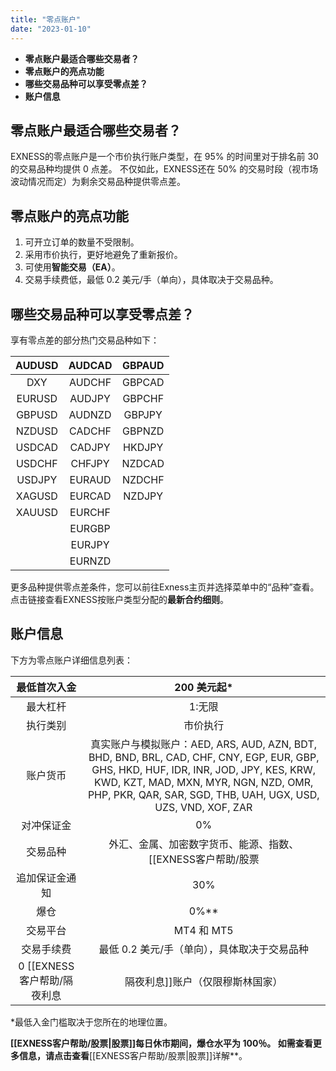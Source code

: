 ```yaml
---
title: "零点账户"
date: "2023-01-10"
---
```


- **零点账户最适合哪些交易者？**
- **零点账户的亮点功能**
- **哪些交易品种可以享受零点差？**
- **账户信息**

## 零点账户最适合哪些交易者？

EXNESS的零点账户是一个市价执行账户类型，在 95% 的时间里对于排名前 30 的交易品种均提供 0 点差。 不仅如此，EXNESS还在 50% 的交易时段（视市场波动情况而定）为剩余交易品种提供零点差。

## 零点账户的亮点功能

1. 可开立订单的数量不受限制。
2. 采用市价执行，更好地避免了重新报价。
3. 可使用**智能交易（EA）**。
4. 交易手续费低，最低 0.2 美元/手（单向），具体取决于交易品种。

## 哪些交易品种可以享受零点差？

享有零点差的部分热门交易品种如下：

| AUDUSD | AUDCAD | GBPAUD |
|:------:|:------:|:------:|
| DXY    | AUDCHF | GBPCAD |
| EURUSD | AUDJPY | GBPCHF |
| GBPUSD | AUDNZD | GBPJPY |
| NZDUSD | CADCHF | GBPNZD |
| USDCAD | CADJPY | HKDJPY |
| USDCHF | CHFJPY | NZDCAD |
| USDJPY | EURAUD | NZDCHF |
| XAGUSD | EURCAD | NZDJPY |
| XAUUSD | EURCHF | &nbsp; |
| &nbsp; | EURGBP | &nbsp; |
| &nbsp; | EURJPY | &nbsp; |
| &nbsp; | EURNZD | &nbsp; |


更多品种提供零点差条件，您可以前往Exness主页并选择菜单中的“品种”查看。点击链接查看EXNESS按账户类型分配的**最新合约细则**。

## 账户信息

下方为零点账户详细信息列表：

| 最低首次入金| 200 美元起*|
|:----:|:----:|
| 最大杠杆  | 1:无限    |
| 执行类别  | 市价执行    |
| 账户货币  | 真实账户与模拟账户：AED, ARS, AUD, AZN, BDT, BHD, BND, BRL, CAD, CHF, CNY, EGP, EUR, GBP, GHS, HKD, HUF, IDR, INR, JOD, JPY, KES, KRW, KWD, KZT, MAD, MXN, MYR, NGN, NZD, OMR, PHP, PKR, QAR, SAR, SGD, THB, UAH, UGX, USD, UZS, VND, XOF, ZAR |
| 对冲保证金 | 0% |
| 交易品种  | 外汇、金属、加密数字货币、能源、指数、[[EXNESS客户帮助/股票|股票]]    |
| 追加保证金通知 | 30%|
| 爆仓    | 0%**    |
| 交易平台  | MT4 和 MT5    |
| 交易手续费 | 最低 0.2 美元/手（单向），具体取决于交易品种|
| 0 [[EXNESS客户帮助/隔夜利息|隔夜利息]]账户（仅限穆斯林国家） | 支持 |


*最低入金门槛取决于您所在的地理位置。

**[[EXNESS客户帮助/股票|股票]]**每日休市**期间，爆仓水平为 100％。 如需查看更多信息，请点击查看**[[EXNESS客户帮助/股票|股票]]详解**。
